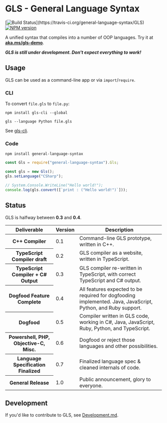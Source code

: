 # GLS - General Language Syntax

[![Build Status](https://travis-ci.org/HighSchoolHacking/GLS.svg?)](https://travis-ci.org/general-language-syntax/GLS)
[![NPM version](https://badge.fury.io/js/general-language-syntax.svg)](http://badge.fury.io/js/general-language-syntax)

A unified syntax that compiles into a number of OOP languages.
Try it at **[aka.ms/gls-demo](https://aka.ms/gls-demo)**.

***GLS is still under development. Don't expect everything to work!***


## Usage

GLS can be used as a command-line app or via `import`/`require`.

### CLI

To convert `file.gls` to `file.py`:

```shell
npm install gls-cli --global

gls --language Python file.gls
```

See [gls-cli](https://github.com/HighSchoolHacking/gls-cli).

### Code

`npm install general-language-syntax`

```javascript
const Gls = require("general-language-syntax").Gls;

const gls = new Gls();
gls.setLanguage("CSharp");

// System.Console.WriteLine("Hello world!");
console.log(gls.convert([`print : ("Hello world!")`]));
```


## Status

GLS is halfway between **0.3** and **0.4**.

<table>
    <thead>
        <th>Deliverable</th>
        <th>Version</th>
        <th>Description</th>
    </thead>
    <tbody>
        <tr>
            <th>C++ Compiler</th>
            <td>0.1</td>
            <td>Command-line GLS prototype, written in C++.</td>
        </tr>
        <tr>
            <th>TypeScript Compiler draft</th>
            <td>0.2</td>
            <td>GLS compiler as a website, written in TypeScript.</td>
        </tr>
        <tr>
            <th>TypeScript Compiler + C# Output</th>
            <td>0.3</td>
            <td>GLS compiler re-written in TypeScript, with correct TypeScript and C# output.</td>
        </tr>
        <tr>
            <th>Dogfood Feature Complete</th>
            <td>0.4</td>
            <td>All features expected to be required for dogfooding implemented. Java, JavaScript, Python, and Ruby support.</td>
        </tr>
        <tr>
            <th>Dogfood</th>
            <td>0.5</td>
            <td>Compiler written in GLS code, working in C#, Java, JavaScript, Ruby, Python, and TypeScript.</td>
        </tr>
        <tr>
            <th>Powershell, PHP, Objective-C, Misc.</th>
            <td>0.6</td>
            <td>Dogfood or reject those languages and other possibilities.</td>
        </tr>
        <tr>
            <th>Language Specification Finalized</th>
            <td>0.7</td>
            <td>Finalized language spec &amp; cleaned internals of code.</td>
        </tr>
        <tr>
            <th>General Release</th>
            <td>1.0</td>
            <td>Public announcement, glory to everyone.</td>
        </tr>
    </tbody>
</table>


## Development

If you'd like to contribute to GLS, see [Development.md](https://github.com/general-language-syntax/GLS/blob/master/docs/Development.md).
